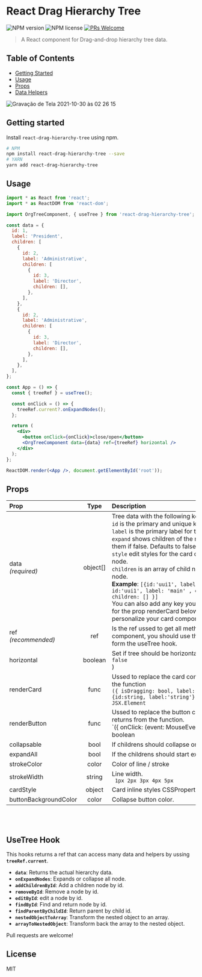 # React Drag Hierarchy Tree

![NPM version](https://img.shields.io/npm/v/react-sortable-tree.svg?style=flat)
![NPM license](https://img.shields.io/npm/l/react-sortable-tree.svg?style=flat)
[![PRs Welcome](https://img.shields.io/badge/PRs-welcome-brightgreen.svg?style=flat-square)](http://makeapullrequest.com)

> A React component for Drag-and-drop hierarchy tree data.

<div align="center">

</div>

## Table of Contents

- [Getting Started](#getting-started)
- [Usage](#usage)
- [Props](#props)
- [Data Helpers](#data-helper-functions)


![Gravação de Tela 2021-10-30 às 02 26 15](https://user-images.githubusercontent.com/69397304/139521757-b28031b9-bdb4-4c61-8ab2-59e55045076f.gif)


## Getting started

Install `react-drag-hierarchy-tree` using npm.

```sh
# NPM
npm install react-drag-hierarchy-tree --save
# YARN
yarn add react-drag-hierarchy-tree
```

## Usage

```jsx
import * as React from 'react';
import * as ReactDOM from 'react-dom';

import OrgTreeComponent, { useTree } from 'react-drag-hierarchy-tree';

const data = {
  id: 1,
  label: 'President',
  children: [
    {
      id: 2,
      label: 'Administrative',
      children: [
        {
          id: 3,
          label: 'Director',
          children: [],
        },
      ],
    },
    {
      id: 2,
      label: 'Administrative',
      children: [
        {
          id: 3,
          label: 'Director',
          children: [],
        },
      ],
    },
  ],
};

const App = () => {
  const { treeRef } = useTree();

  const onClick = () => {
    treeRef.current?.onExpandNodes();
  };

  return (
    <div>
      <button onClick={onClick}>close/open</button>
      <OrgTreeComponent data={data} ref={treeRef} horizontal />
    </div>
  );
};

ReactDOM.render(<App />, document.getElementById('root'));
```

## Props

| Prop                           |      Type      | <div style="width: 400px;">Description</div>                                                                                                                                                                                                                                                                                                                                                                                                                                                                                                                                                                                                       |
| :----------------------------- | :------------: | :------------------------------------------------------------------------------------------------------------------------------------------------------------------------------------------------------------------------------------------------------------------------------------------------------------------------------------------------------------------------------------------------------------------------------------------------------------------------------------------------------------------------------------------------------------------------------------------------------------------------------------------------- |
| data<br/>_(required)_          |    object[]    | Tree data with the following keys: <div>`id` is the primary and unique key.</div><div>`label` is the primary label for the node.</div><div>`expand` shows children of the node if true, or hides them if false. Defaults to false.</div><div>`style` edit styles for the card container for each node.</div><div>`children` is an array of child nodes belonging to the node.</div><div>**Example**: `[{id:'uui1', label: 'main'}, { id:'uui1', label: 'main' , expand: true, children: [] }]`   <br/> You can also add any key you what, thats is useful for the prop renderCard below, where tou can use to personalize your card component                                                                                                                                                                                                                                                                                                                                                                                                                                                                                                                                                                                |
| ref<br/>_(recommended)_ |      ref      | Is the ref ussed to get all methods related to the component, you should use the treeRef exported form the useTree hook.                                                                                                                                                                                                                                                      |
| horizontal                     |      boolean      | Set if tree should be horizontal or vertical (default: <div>`false`</div>)                                                                                                                                                                                                                                                                                                                                                                                                                  |
| renderCard             |      func      | Ussed to replace the card component. It returns from the function <div>`({ isDragging: bool, label: string, item: {id:string, label:'string'}, isPreviewCard }) => JSX.Element`</div>                                                                                                                                                                                                                                                                                                                                                                                                                                                                                           |
| renderButton             |      func      | Ussed to replace the button collapse component. It returns from the function. <div>`({ onClick: (event: MouseEvent<any>) => void, isCollapsed: boolean | undefined }): JSX.ELlement`</div>                                                                                                                                                                                                                                                                                                                                                                                                                                                                                                                                           |
| collapsable                       |     bool     | If childrens should collapse or not.                                                                                                                                                                                                                                                                                                                                                                                                                                                                                                                                                                                      |
| expandAll                   |     bool     | If the childrens should start expanded.                                                                                                                                                                                                                                                                                                                                                                                                                                                                                                                                                                                  |
| strokeColor                        |  color  | Color of line / stroke                                                                                                                                                                                                                                                                                                                  |
| strokeWidth                        |      string      | Line width. <div>` 1px 2px 3px 4px 5px`</div>                                                                                                                                                                                                                                                                                                                                                                                      |
| cardStyle            |      object      | Card inline styles CSSProperties`.                                                                                                                                                                                                                                                                                                                                                                                                                     |
| buttonBackgroundColor                          |     color     | Collapse button color.                                                                                                                                                                                                                                                                                                                                                                                                    

<br>
<br>

## UseTree Hook

This hooks returns a ref that can access many data and helpers by ussing **`treeRef.current`**.

- **`data`**: Returns the actual hierarchy data.
- **`onExpandNodes`**: Expands or collapse all node.
- **`addChildrenById`**: Add a children node by id.
- **`removeById`**: Remove a node by id.
- **`editById`**: edit a node by id.
- **`findById`**: Find and return node by id.
- **`findParentByChildId`**: Return parent by child id.
- **`nestedObjectToArray`**: Transform the nested object to an array.
- **`arrayToNestedObject`**: Transform back the array to the nested object.

Pull requests are welcome!

## License

MIT
